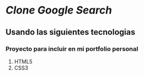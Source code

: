 <h1><em>Clone Google Search</em></h1>
<h2>Usando las siguientes tecnologias</h2>
<h3>Proyecto para incluir en mi portfolio personal</h3>
<ol>
  <li>HTML5</li>
  <li>CSS3</li>
</ol>
